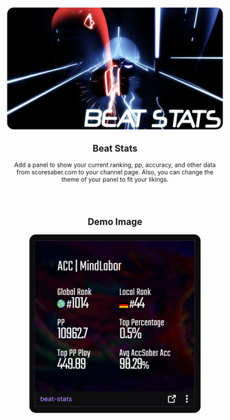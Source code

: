 

<br>&nbsp;<br>
<div align="center">
    <a href="">
        <img src="https://github.com/MindLaborDev/beat-stats/blob/main/assets/beatstats.png?raw=true" width="512" style="border-radius: 15px;">
    </a>
    <h2>Beat Stats</h2>
    <p align="center">
        <p>Add a panel to show your current ranking, pp, accuracy, and other data from scoresaber.com to your channel page. Also, you can change the theme of your panel to fit your likings.</p>
    </p>
</div>
<br>&nbsp;<br>


<div align="center">
    <h2>Demo Image</h2>
</div>

<div align="center">
    <img src="https://raw.githubusercontent.com/MindLaborDev/beat-stats/main/demo/demo.png?raw=true" width="400" style="border-radius: 15px;">
</div>
<br>&nbsp;<br>

